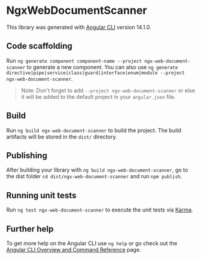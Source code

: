 # NgxWebDocumentScanner

This library was generated with [Angular CLI](https://github.com/angular/angular-cli) version 14.1.0.

## Code scaffolding

Run `ng generate component component-name --project ngx-web-document-scanner` to generate a new component. You can also use `ng generate directive|pipe|service|class|guard|interface|enum|module --project ngx-web-document-scanner`.
> Note: Don't forget to add `--project ngx-web-document-scanner` or else it will be added to the default project in your `angular.json` file. 

## Build

Run `ng build ngx-web-document-scanner` to build the project. The build artifacts will be stored in the `dist/` directory.

## Publishing

After building your library with `ng build ngx-web-document-scanner`, go to the dist folder `cd dist/ngx-web-document-scanner` and run `npm publish`.

## Running unit tests

Run `ng test ngx-web-document-scanner` to execute the unit tests via [Karma](https://karma-runner.github.io).

## Further help

To get more help on the Angular CLI use `ng help` or go check out the [Angular CLI Overview and Command Reference](https://angular.io/cli) page.
